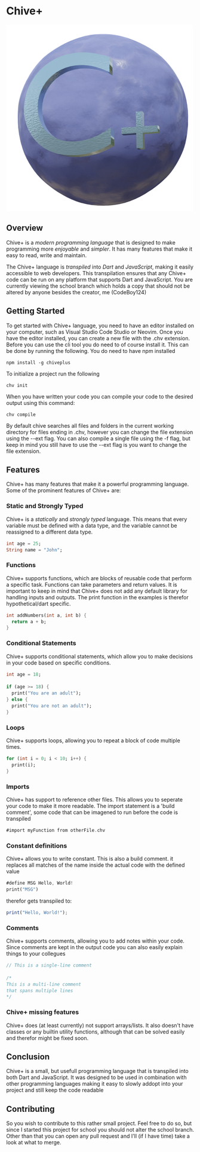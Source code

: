 # Chive+
![Chive+ logo](./img/logo.png)
## Overview
Chive+ is a *modern programming language* that is designed to make programming more *enjoyable* and *simpler*. It has many features that make it easy to read, write and maintain.

The Chive+ language is *transpiled* into *Dart* and *JavaScript*, making it easily accessible to web developers. This transpilation ensures that any Chive+ code can be run on any platform that supports Dart and JavaScript.
You are currently viewing the school branch which holds a copy that should not be altered by anyone besides the creator, me (CodeBoy124)

## Getting Started
To get started with Chive+ language, you need to have an editor installed on your computer, such as Visual Studio Code Studio or Neovim. Once you have the editor installed, you can create a new file with the .chv extension.
Before you can use the cli tool you do need to of course install it.
This can be done by running the following. You do need to have npm installed
```console
npm install -g chiveplus
```

To initialize a project run the following
```console
chv init
```

When you have written your code you can compile your code to the desired output using this command:
```console
chv compile
```

By default chive searches all files and folders in the current working directory for files ending in .chv, however you can change the file extension using the --ext flag.
You can also compile a single file using the -f flag, but keep in mind you still have to use the --ext flag is you want to change the file extension.

## Features
Chive+ has many features that make it a powerful programming language. Some of the prominent features of Chive+ are:

### Static and Strongly Typed
Chive+ is a *statically* and *strongly typed* language. This means that every variable must be defined with a data type, and the variable cannot be reassigned to a different data type.

```dart
int age = 25;
String name = "John";
```

### Functions
Chive+ supports functions, which are blocks of reusable code that perform a specific task. Functions can take parameters and return values.
It is important to keep in mind that Chive+ does not add any default library for handling inputs and outputs. The print function in the examples is therefor hypothetical/dart specific.

```dart
int addNumbers(int a, int b) {
  return a + b;
}
```

### Conditional Statements
Chive+ supports conditional statements, which allow you to make decisions in your code based on specific conditions.

```dart
int age = 18;

if (age >= 18) {
  print("You are an adult");
} else {
  print("You are not an adult");
}
```

### Loops
Chive+ supports loops, allowing you to repeat a block of code multiple times.

```dart
for (int i = 0; i < 10; i++) {
  print(i);
}
```

### Imports
Chive+ has support to reference other files. This allows you to seperate your code to make it more readable.
The import statement is a 'build comment', some code that can be imagened to run before the code is transpiled

```dart
#import myFunction from otherFile.chv
```

### Constant definitions
Chive+ allows you to write constant. This is also a build comment. it replaces all matches of the name inside the actual code with the defined value

```dart
#define MSG Hello, World!
print("MSG")
```

therefor gets transpiled to:

```javascript
print("Hello, World!");
```

### Comments
Chive+ supports comments, allowing you to add notes within your code.
Since comments are kept in the output code you can also easily explain things to your collegues

```dart
// This is a single-line comment

/*
This is a multi-line comment
that spans multiple lines
*/
```

### Chive+ missing features
Chive+ does (at least currently) not support arrays/lists.
It also doesn't have classes or any builtin utility functions, although that can be solved easily and therefor might be fixed soon.

## Conclusion
Chive+ is a small, but usefull programming language that is transpiled into both Dart and JavaScript. It was designed to be used in combination with other programming languages making it easy to slowly addopt into your project and still keep the code readable

## Contributing
So you wish to contribute to this rather small project.
Feel free to do so, but since I started this project for school you should not alter the school branch.
Other than that you can open any pull request and I'll (if I have time) take a look at what to merge.
